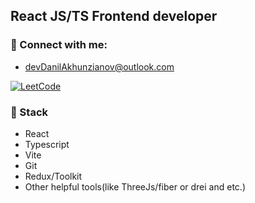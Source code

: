 ## React JS/TS Frontend developer 
### 🔗 Connect with me:
- devDanilAkhunzianov@outlook.com<br />

[![LeetCode](https://img.shields.io/badge/LeetCode-000000?style=for-the-badge&logo=LeetCode&logoColor=#d16c06)](https://leetcode.com/neversleepsainou/)

### 🚀 Stack
- React
- Typescript
- Vite
- Git
- Redux/Toolkit
- Other helpful tools(like ThreeJs/fiber or drei and etc.)
